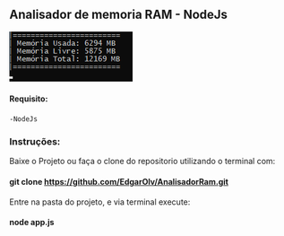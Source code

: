## Analisador de memoria RAM - NodeJs
<img src="src/image.png">

#### Requisito:

	-NodeJs

### Instruções:

Baixe o Projeto ou faça o clone do repositorio utilizando o terminal com:

 #### git clone https://github.com/EdgarOlv/AnalisadorRam.git

Entre na pasta do projeto, e via terminal execute:

 #### node app.js
